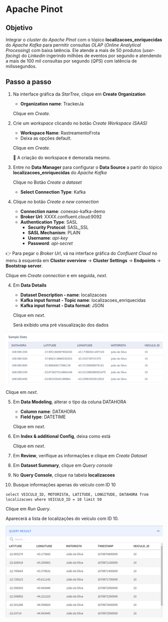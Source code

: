 <h1>Apache Pinot</h1>

## Objetivo 

Integrar o _cluster_ do _Apache Pinot_ com o tópico **localizacoes_enriquecidas** do _Apache Kafka_ para permitir consultas _OLAP_ (_Online Analytical Processing_) com baixa latência. Ele atende a mais de 50 produtos (_user-facing_) do _Linkedin_ ingerindo milhões de eventos por segundo e atendendo a mais de 100 mil consultas por segundo (_QPS_) com latência de milissegundos.

## Passo a passo

1. Na interface gráfica da _StarTree_, clique em **Create Organization**

	* **Organization name**: TrackerJa
	
	Clique em _Create_.
	
2. Crie um _workspace_ clicando no botão _Create Workspace (SAAS)_

	* **Workspace Name**: RastreamentoFrota
	* Deixa as opções default.
	
	Clique em _Create_.
	
	:loudspeaker: A criação do workspace é demorada mesmo.
	
3. Entre no **Data Manager** para configurar o **Data Source** a partir do tópico **localizacoes_enriquecidas** do _Apache Kafka_

	Clique no Botão _Create a dataset_

	* **Select Connection Type**: Kafka
	
4. Clique no botão _Create a new connection_
	
	* **Connection name**: conexao-kafka-demo
	* **Broker Url**: XXXX.confluent.cloud:9092 
	* **Authentication Type**: SASL
		* **Security Protocol**: SASL_SSL
		* **SASL Mechanism**: PLAIN
		* **Username**: _api-key_
		* **Password**: _api-secret_	

:point_right: Para pegar o _Broker Url_, vá na interface gráfica do _Confluent Cloud_ no menu à esquerda em **Cluster overview** -> **Cluster Settings** -> **Endpoints** -> **Bootstrap server**.
	
Clique em _Create connection_ e em seguida, _next_.
	
4. Em **Data Details**

	* **Dataset Description - name**: localizacoes
	* **Kafka input format - Topic name**: localizacoes_enriquecidas
	* **Kafka input format - Data format**: JSON
	
	Clique em _next_.
	
	Será exibido uma pré vissualização dos dados
	
<img src="/cap12/imagens/apache-pinot-pre-visualizacao.png">

Clique em _next_.

5. Em **Data Modeling**, alterar o tipo da coluna DATAHORA

	* **Column name**: DATAHORA
	* **Field type**: DATETIME	
	
	Clique em _next_.
	
6. Em **Index & additional Config**, deixa como está

	Clique em _next_.
	
7. Em **Review**, verifique as informações e clique em _Create Dataset_

8. Em **Dataset Summary**, clique em _Query console_

9. No **Query Console**, clique na tabela **localizacoes**

10. Busque informações apenas do veículo com ID 10

```
select VEICULO_ID, MOTORISTA, LATITUDE, LONGITUDE, DATAHORA from localizacoes where VEICULO_ID = 10 limit 50
```

Clique em _Run Query_.
	
Aparecerá a lista de localizações do veículo com ID 10.
	
<img src="/cap12/imagens/resultado_query_result.png">